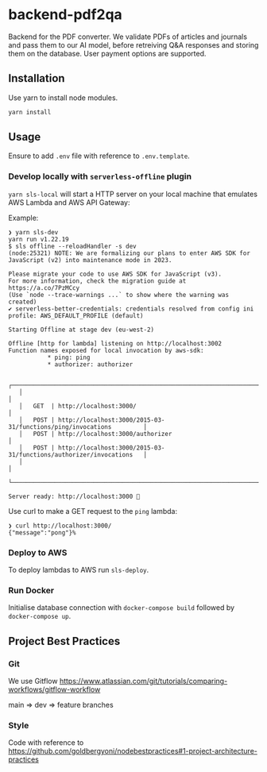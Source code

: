 # backend-pdf2qa

Backend for the PDF converter. We validate PDFs of articles and journals and pass them to our AI model, before retreiving Q&A responses and storing them on the database. User payment options are supported.

## Installation

Use yarn to install node modules.

```bash
yarn install
```

## Usage

Ensure to add `.env` file with reference to `.env.template`.

### Develop locally with `serverless-offline` plugin

`yarn sls-local` will start a HTTP server on your local machine that emulates AWS Lambda and AWS API Gateway:

Example:
```
❯ yarn sls-dev
yarn run v1.22.19
$ sls offline --reloadHandler -s dev
(node:25321) NOTE: We are formalizing our plans to enter AWS SDK for JavaScript (v2) into maintenance mode in 2023.

Please migrate your code to use AWS SDK for JavaScript (v3).
For more information, check the migration guide at https://a.co/7PzMCcy
(Use `node --trace-warnings ...` to show where the warning was created)
✔ serverless-better-credentials: credentials resolved from config ini profile: AWS_DEFAULT_PROFILE (default)

Starting Offline at stage dev (eu-west-2)

Offline [http for lambda] listening on http://localhost:3002
Function names exposed for local invocation by aws-sdk:
           * ping: ping
           * authorizer: authorizer

   ┌──────────────────────────────────────────────────────────────────────────────┐
   │                                                                              │
   │   GET  | http://localhost:3000/                                              │
   │   POST | http://localhost:3000/2015-03-31/functions/ping/invocations         │
   │   POST | http://localhost:3000/authorizer                                    │
   │   POST | http://localhost:3000/2015-03-31/functions/authorizer/invocations   │
   │                                                                              │
   └──────────────────────────────────────────────────────────────────────────────┘

Server ready: http://localhost:3000 🚀
```

Use curl to make a GET request to the `ping` lambda:
```
❯ curl http://localhost:3000/
{"message":"pong"}%
```

### Deploy to AWS

To deploy lambdas to AWS run `sls-deploy`.

### Run Docker

Initialise database connection with `docker-compose build` followed by `docker-compose up`.

## Project Best Practices

### Git

We use Gitflow https://www.atlassian.com/git/tutorials/comparing-workflows/gitflow-workflow

main => dev => feature branches

### Style

Code with reference to https://github.com/goldbergyoni/nodebestpractices#1-project-architecture-practices
